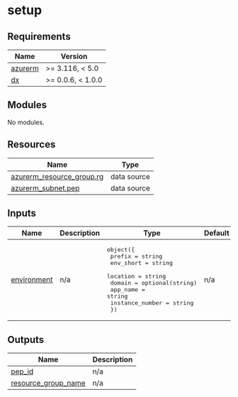 # setup

<!-- BEGIN_TF_DOCS -->
## Requirements

| Name | Version |
|------|---------|
| <a name="requirement_azurerm"></a> [azurerm](#requirement\_azurerm) | >= 3.116, < 5.0 |
| <a name="requirement_dx"></a> [dx](#requirement\_dx) | >= 0.0.6, < 1.0.0 |

## Modules

No modules.

## Resources

| Name | Type |
|------|------|
| [azurerm_resource_group.rg](https://registry.terraform.io/providers/hashicorp/azurerm/latest/docs/data-sources/resource_group) | data source |
| [azurerm_subnet.pep](https://registry.terraform.io/providers/hashicorp/azurerm/latest/docs/data-sources/subnet) | data source |

## Inputs

| Name | Description | Type | Default | Required |
|------|-------------|------|---------|:--------:|
| <a name="input_environment"></a> [environment](#input\_environment) | n/a | <pre>object({<br/>    prefix          = string<br/>    env_short       = string<br/>    location        = string<br/>    domain          = optional(string)<br/>    app_name        = string<br/>    instance_number = string<br/>  })</pre> | n/a | yes |

## Outputs

| Name | Description |
|------|-------------|
| <a name="output_pep_id"></a> [pep\_id](#output\_pep\_id) | n/a |
| <a name="output_resource_group_name"></a> [resource\_group\_name](#output\_resource\_group\_name) | n/a |
<!-- END_TF_DOCS -->
